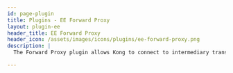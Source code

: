 ```yaml
---
id: page-plugin
title: Plugins - EE Forward Proxy
layout: plugin-ee
header_title: EE Forward Proxy
header_icon: /assets/images/icons/plugins/ee-forward-proxy.png
description: |
  The Forward Proxy plugin allows Kong to connect to intermediary transparent HTTP proxies, instead of directly to the upstream_url, when forwarding requests upstream. This is useful in environments where Kong sits in an organization's internal network, the upstream API is available via the public internet, and the organization proxies all outbound traffic through a forward proxy server.

---
```


